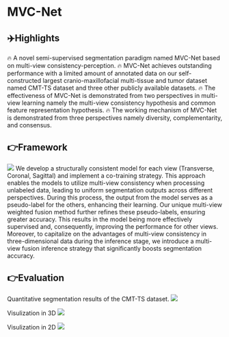 # MVC-Net

## ✈️Highlights
🔥 A novel semi-supervised segmentation paradigm named MVC-Net based on multi-view consistency-perception. 
🔥 MVC-Net achieves outstanding performance with a limited amount of annotated data on our self-constructed largest cranio-maxillofacial multi-tissue and tumor dataset named CMT-TS dataset and three other publicly available datasets.
🔥 The effectiveness of MVC-Net is demonstrated from two perspectives in multi-view learning namely the multi-view consistency hypothesis and common feature representation hypothesis.
🔥 The working mechanism of MVC-Net is demonstrated from three perspectives namely diversity, complementarity, and consensus. 

## 👉Framework
<img src="https://github.com/QinRui-k/MVC-Net/blob/main/ARCH.png">
We develop a structurally consistent model for each view (Transverse, Coronal, Sagittal) and implement a co-training strategy. This approach enables the models to utilize multi-view consistency when processing unlabeled data, leading to uniform segmentation outputs across different perspectives. During this process, the output from the model serves as a pseudo-label for the others, enhancing their learning. Our unique multi-view weighted fusion method further refines these pseudo-labels, ensuring greater accuracy. This results in the model being more effectively supervised and, consequently, improving the performance for other views. Moreover, to capitalize on the advantages of multi-view consistency in three-dimensional data during the inference stage, we introduce a multi-view fusion inference strategy that significantly boosts segmentation accuracy.


## 👉Evaluation
Quantitative segmentation results of the CMT-TS dataset.
<img src="https://github.com/QinRui-k/MVC-Net/assets/139854014/905c804b-03b8-4160-979a-4d48dcfab186">

Visulization in 3D
<img src="https://github.com/QinRui-k/MVC-Net/files/15224369/JAW-3D.pdf">

Visulization in 2D
<img src="https://github.com/QinRui-k/MVC-Net/files/15224368/JAW-2D.pdf">

